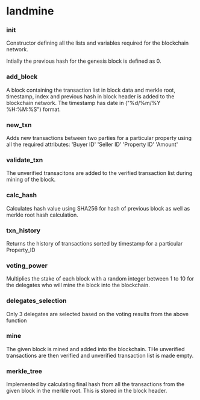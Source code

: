 # landmine


### __init__ 

Constructor defining all the lists and variables required for the blockchain network.

Intially the previous hash for the genesis block is defined as 0.

### add_block

A block containing the transaction list in block data and merkle root, timestamp, index and previous hash in block header is added to the blockchain network.
The timestamp has date in ("%d/%m/%Y %H:%M:%S") format.

### new_txn

Adds new transactions between two parties for a particular property using all the required attributes:
'Buyer ID'
'Seller ID'
'Property ID'
'Amount'

### validate_txn

The unverified transacitons are added to the verified transaction list during mining of the block.


### calc_hash

Calculates hash value using SHA256 for hash of previous block as well as merkle root hash calculation.


### txn_history

Returns the history of transactions sorted by timestamp for a particular Property_ID


### voting_power

Multiplies the stake of each block with a random integer between 1 to 10 for the delegates who will mine the block into the blockchain.


### delegates_selection

Only 3 delegates are selected based on the voting results from the above function

### mine

The given block is mined and added into the blockchain.
THe unverified transactions are then verified and unverified transaction list is made empty.


### merkle_tree

Implemented by calculating final hash from all the transactions from the given block in the merkle root.
This is stored in the block header.


